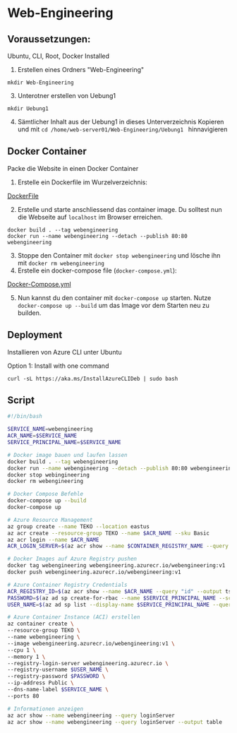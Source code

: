 # Web-Engineering


## Voraussetzungen:

Ubuntu, CLI, Root, Docker Installed

1. Erstellen eines Ordners "Web-Engineering"<p>
```
mkdir Web-Engineering
```
3. Unterotner erstellen von Uebung1<p>
```
mkdir Uebung1
```
4. Sämtlicher Inhalt aus der Uebung1 in dieses Unterverzeichnis Kopieren und mit ```cd /home/web-server01/Web-Engineering/Uebung1 ``` hinnavigieren

## Docker Container

Packe die Website in einen Docker Container

1. Erstelle ein Dockerfile im Wurzelverzeichnis:

[DockerFile](Dockerfile)


2. Erstelle und starte anschliessend das container image. Du solltest nun die Webseite auf `localhost` im Browser
   erreichen.

```shell
docker build . --tag webengineering
docker run --name webengineering --detach --publish 80:80 webengineering 
```

3. Stoppe den Container mit `docker stop webengineering` und lösche ihn mit `docker rm webengineering`
4. Erstelle ein docker-compose file (`docker-compose.yml`):

[Docker-Compose.yml](docker-compose.yml)

5. Nun kannst du den container mit `docker-compose up` starten. Nutze `docker-compose up --build` um das Image vor dem
   Starten neu zu builden.


## Deployment

Installieren von Azure CLI unter Ubuntu <p>
Option 1: Install with one command

```
curl -sL https://aka.ms/InstallAzureCLIDeb | sudo bash
```

## Script
```bash
#!/bin/bash

SERVICE_NAME=webengineering
ACR_NAME=$SERVICE_NAME
SERVICE_PRINCIPAL_NAME=$SERVICE_NAME

# Docker image bauen und laufen lassen
docker build . --tag webengineering
docker run --name webengineering --detach --publish 80:80 webengineering
docker stop webingineering
docker rm webengineering

# Docker Compose Befehle
docker-compose up --build
docker-compose up

# Azure Resource Management
az group create --name TEKO --location eastus
az acr create --resource-group TEKO --name $ACR_NAME --sku Basic
az acr login --name $ACR_NAME
ACR_LOGIN_SERVER=$(az acr show --name $CONTAINER_REGISTRY_NAME --query loginServer --output tsv)

# Docker Images auf Azure Registry pushen
docker tag webengineering webengineering.azurecr.io/webengineering:v1
docker push webengineering.azurecr.io/webengineering:v1

# Azure Container Registry Credentials
ACR_REGISTRY_ID=$(az acr show --name $ACR_NAME --query "id" --output tsv)
PASSWORD=$(az ad sp create-for-rbac --name $SERVICE_PRINCIPAL_NAME --scopes $ACR_REGISTRY_ID --role acrpull --query "password" --output tsv)
USER_NAME=$(az ad sp list --display-name $SERVICE_PRINCIPAL_NAME --query "[].appId" --output tsv)

# Azure Container Instance (ACI) erstellen
az container create \
--resource-group TEKO \
--name webengineering \
--image webengineering.azurecr.io/webengineering:v1 \
--cpu 1 \
--memory 1 \
--registry-login-server webengineering.azurecr.io \
--registry-username $USER_NAME \
--registry-password $PASSWORD \
--ip-address Public \
--dns-name-label $SERVICE_NAME \
--ports 80

# Informationen anzeigen
az acr show --name webengineering --query loginServer
az acr show --name webengineering --query loginServer --output table
```
